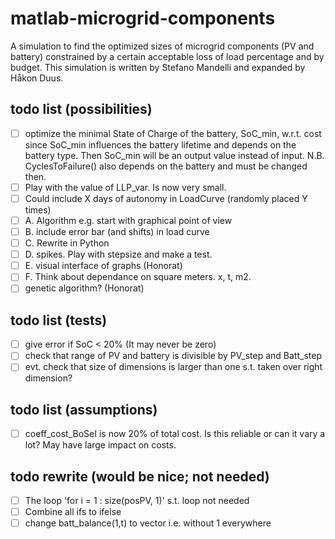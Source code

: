 # matlab-microgrid-components
A simulation to find the optimized sizes of microgrid components (PV and battery) constrained by a certain acceptable loss of load percentage and by budget. This simulation is written by Stefano Mandelli and expanded by Håkon Duus.


## todo list (possibilities)
- [ ] optimize the minimal State of Charge of the battery, SoC_min, w.r.t. cost since SoC_min influences the battery lifetime and depends on the battery type. Then SoC_min will be an output value instead of input. 
N.B. CyclesToFailure() also depends on the battery and must be changed then.
- [ ] Play with the value of LLP_var. Is now very small. 
- [ ] Could include X days of autonomy in LoadCurve (randomly placed Y times)
- [ ] A. Algorithm e.g. start with graphical point of view
- [ ] B. include error bar (and shifts) in load curve
- [ ] C. Rewrite in Python
- [ ] D. spikes. Play with stepsize and make a test.
- [ ] E. visual interface of graphs (Honorat)
- [ ] F. Think about dependance on square meters. x, t, m2.
- [ ] genetic algorithm? (Honorat)

## todo list (tests)
- [ ] give error if SoC < 20% (It may never be zero)
- [ ] check that range of PV and battery is divisible by PV_step and Batt_step
- [ ] evt. check that size of dimensions is larger than one s.t. taken over right dimension?

## todo list (assumptions)
- [ ] coeff_cost_BoSeI is now 20% of total cost. Is this reliable or can it vary a lot? May have large impact on costs.

## todo rewrite (would be nice; not needed)
- [ ] The loop 'for i = 1 : size(posPV, 1)' s.t. loop not needed
- [ ] Combine all ifs to ifelse 
- [ ] change batt_balance(1,t) to vector i.e. without 1 everywhere
